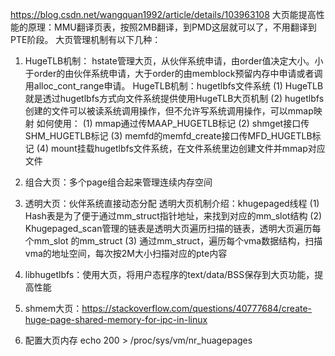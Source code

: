 

https://blog.csdn.net/wangquan1992/article/details/103963108
大页能提高性能的原理：MMU翻译页表，按照2MB翻译，到PMD这层就可以了，不用翻译到PTE阶段。
大页管理机制有以下几种：
1. HugeTLB机制： 
   hstate管理大页，从伙伴系统申请，由order值决定大小。小于order的由伙伴系统申请，大于order的由memblock预留内存中申请或者调用alloc_cont_range申请。
   HugeTLB机制：hugetlbfs文件系统
   (1) HugeTLB就是透过hugetlbfs方式向文件系统提供使用HugeTLB大页机制
   (2) hugetlbfs创建的文件可以被读系统调用操作，但不允许写系统调用操作，可以mmap映射
   如何使用：
   (1) mmap通过传MAAP_HUGETLB标记
   (2) shmget接口传SHM_HUGETLB标记
   (3) memfd的memfd_create接口传MFD_HUGETLB标记
   (4) mount挂载hugetlbfs文件系统，在文件系统里边创建文件并mmap对应文件
2. 组合大页：多个page组合起来管理连续内存空间
3. 透明大页：伙伴系统直接动态分配
   透明大页机制介绍：khugepaged线程
   (1) Hash表是为了便于通过mm_struct指针地址，来找到对应的mm_slot结构
   (2) Khugepaged_scan管理的链表是透明大页遍历扫描的链表，透明大页遍历每个mm_slot 的mm_struct
   (3) 通过mm_struct，遍历每个vma数据结构，扫描vma的地址空间，每次按2M大小扫描对应的pte内容

4. libhugetlbfs：使用大页，将用户态程序的text/data/BSS保存到大页功能，提高性能
5. shmem大页：https://stackoverflow.com/questions/40777684/create-huge-page-shared-memory-for-ipc-in-linux

6. 配置大页内存
   echo 200 > /proc/sys/vm/nr_huagepages

